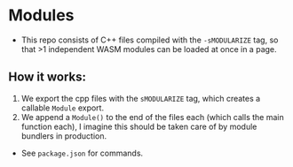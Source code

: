 # Modules

- This repo consists of C++ files compiled with the `-sMODULARIZE` tag, so that >1 independent WASM modules can be loaded at once in a page.
  
## How it works:
1. We export the cpp files with the `sMODULARIZE` tag, which creates a callable `Module` export.
2. We append a `Module()` to the end of the files each (which calls the main function each), I imagine this should be taken care of by module bundlers in production.
- See `package.json` for commands.

